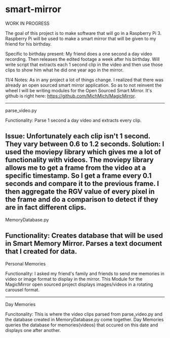 # smart-mirror

WORK IN PROGRESS

The goal of this project is to make software that will go in a Raspberry Pi 3. Raspberry Pi will be used to make a smart mirror that will be given to my friend for his birthday. 

Specific to birthday present:
    My friend does a one second a day video recording. Then releases the edited footage a week after his birthday. Will write script that extracts each 1 second clip in the video and then use those clips to show him what he did one year ago in the mirror.

11/4 Notes:
    As in any project a lot of things change. I realized that there was already an open sourced smart mirror application. So as to not reinvent the wheel I will be writing modules for the Open Sourced Smart Mirror. It's github is right here: https://github.com/MichMich/MagicMirror.
    
-----------------------------
parse_video.py 

Functionality: Parse 1 second a day video and extracts every clip. 

Issue: Unfortunately each clip isn't 1 second. They vary between 0.6 to 1.2 seconds.
Solution: I used the moviepy library which gives me a lot of functionality with videos. The moviepy library allows me to get a frame from the video at a specific timestamp. So I get a frame every 0.1 seconds and compare it to the previous frame. I then aggregate the RGV value of every pixel in the frame and do a comparison to detect if they are in fact different clips.
-----------------------------
MemoryDatabase.py

Functionality: Creates database that will be used in Smart Memory Mirror. Parses a text document that I created for data.
-----------------------------

Personal Memories

Functionality: I asked my friend's family and friends to send me memories in video or image format to display in the mirror. This Module for the MagicMirror open sourced project displays images/videos in a rotating carousel format.

-----------------------------

Day Memories

Funcitonality: This is where the video clips parsed from parse_video.py and the database created in MemoryDatabase.py come together. Day Memories queries the database for memories(videos) that occured on this date and displays one after another. 
